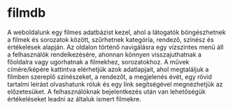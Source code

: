 # filmdb

A weboldalunk egy filmes adatbázist kezel, ahol a látogatók böngészhetnek a filmek és sorozatok között, szűrhetnek kategória, rendező, színész és értékelések alapján.
Az oldalon történő navigálásra egy vízszintes menü áll a felhasználók rendelkezésére, ahonnan könnyen visszajuthatnak a főoldalra vagy ugorhatnak a filmekhez,
sorozatokhoz.
A művek címére/képére kattintva elérhetjük azok adatlapjait, ahol megtaláljuk a filmben szereplő színészeket, a rendezőt, a megjelenés évét,
egy rövid tartalmi leírást olvashatunk róluk és egy link segítségével megnézhetjük az előzetesüket.
A felhasználóknak bejelentkezés után van lehetőségük értékeléseket leadni az általuk ismert filmekre.
